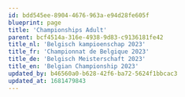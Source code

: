 ```yaml
---
id: bdd545ee-8904-4676-963a-e94d28fe605f
blueprint: page
title: 'Championships Adult'
parent: bcf4514a-316e-4938-9d83-c9136181fe42
title_nl: 'Belgisch kampioenschap 2023'
title_fr: 'Championnat de Belgique 2023'
title_de: 'Belgisch Meisterschaft 2023'
title_en: 'Belgian Championship 2023'
updated_by: b46560a0-b628-42f6-ba72-5624f1bbcac3
updated_at: 1681479843
---
```

